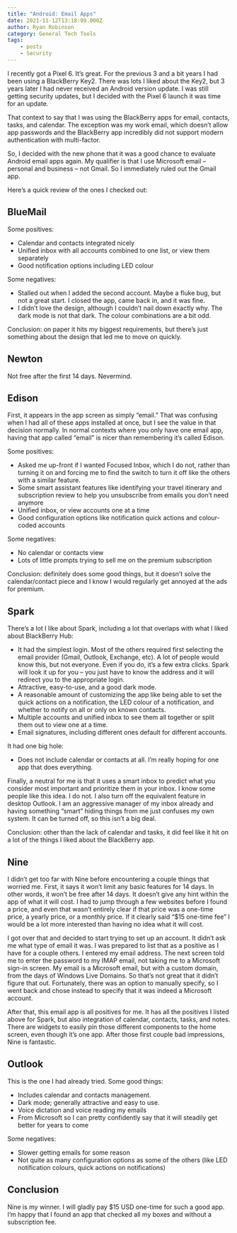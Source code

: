 ```yaml
---
title: "Android: Email Apps"
date: 2021-11-12T13:18:09.000Z
author: Ryan Robinson
category: General Tech Tools
tags:
    - posts
    - Security
---
```


I recently got a Pixel 6. It’s great. For the previous 3 and a bit years I had been using a BlackBerry Key2. There was lots I liked about the Key2, but 3 years later I had never received an Android version update. I was still getting security updates, but I decided with the Pixel 6 launch it was time for an update.

That context to say that I was using the BlackBerry apps for email, contacts, tasks, and calendar. The exception was my work email, which doesn’t allow app passwords and the BlackBerry app incredibly did not support modern authentication with multi-factor.

So, I decided with the new phone that it was a good chance to evaluate Android email apps again. My qualifier is that I use Microsoft email – personal and business – not Gmail. So I immediately ruled out the Gmail app.

Here’s a quick review of the ones I checked out:

## BlueMail

Some positives:

- Calendar and contacts integrated nicely
- Unified inbox with all accounts combined to one list, or view them separately
- Good notification options including LED colour

Some negatives:

- Stalled out when I added the second account. Maybe a fluke bug, but not a great start. I closed the app, came back in, and it was fine.
- I didn’t love the design, although I couldn’t nail down exactly why. The dark mode is not that dark. The colour combinations are a bit odd.

Conclusion: on paper it hits my biggest requirements, but there’s just something about the design that led me to move on quickly.

## Newton

Not free after the first 14 days. Nevermind.

## Edison

First, it appears in the app screen as simply “email.” That was confusing when I had all of these apps installed at once, but I see the value in that decision normally. In normal contexts where you only have one email app, having that app called “email” is nicer than remembering it’s called Edison.

Some positives:

- Asked me up-front if I wanted Focused Inbox, which I do not, rather than turning it on and forcing me to find the switch to turn it off like the others with a similar feature.
- Some smart assistant features like identifying your travel itinerary and subscription review to help you unsubscribe from emails you don’t need anymore
- Unified inbox, or view accounts one at a time
- Good configuration options like notification quick actions and colour-coded accounts

Some negatives:

- No calendar or contacts view
- Lots of little prompts trying to sell me on the premium subscription

Conclusion: definitely does some good things, but it doesn’t solve the calendar/contact piece and I know I would regularly get annoyed at the ads for premium.

## Spark

There’s a lot I like about Spark, including a lot that overlaps with what I liked about BlackBerry Hub:

- It had the simplest login. Most of the others required first selecting the email provider (Gmail, Outlook, Exchange, etc). A lot of people would know this, but not everyone. Even if you do, it’s a few extra clicks. Spark will look it up for you – you just have to know the address and it will redirect you to the appropriate login.
- Attractive, easy-to-use, and a good dark mode.
- A reasonable amount of customizing the app like being able to set the quick actions on a notification, the LED colour of a notification, and whether to notify on all or only on known contacts.
- Multiple accounts and unified inbox to see them all together or split them out to view one at a time.
- Email signatures, including different ones default for different accounts.

It had one big hole:

- Does not include calendar or contacts at all. I’m really hoping for one app that does everything.

Finally, a neutral for me is that it uses a smart inbox to predict what you consider most important and prioritize them in your inbox. I know some people like this idea. I do not. I also turn off the equivalent feature in desktop Outlook. I am an aggressive manager of my inbox already and having something “smart” hiding things from me just confuses my own system. It can be turned off, so this isn’t a big deal.

Conclusion: other than the lack of calendar and tasks, it did feel like it hit on a lot of the things I liked about the BlackBerry app.

## Nine

I didn’t get too far with Nine before encountering a couple things that worried me. First, it says it won’t limit any basic features for 14 days. In other words, it won’t be free after 14 days. It doesn’t give any hint within the app of what it will cost. I had to jump through a few websites before I found a price, and even that wasn’t entirely clear if that price was a one-time price, a yearly price, or a monthly price. If it clearly said “$15 one-time fee” I would be a lot more interested than having no idea what it will cost.

I got over that and decided to start trying to set up an account. It didn’t ask me what type of email it was. I was prepared to list that as a positive as I have for a couple others. I entered my email address. The next screen told me to enter the password to my IMAP email, not taking me to a Microsoft sign-in screen. My email is a Microsoft email, but with a custom domain, from the days of Windows Live Domains. So that’s not great that it didn’t figure that out. Fortunately, there was an option to manually specify, so I went back and chose instead to specify that it was indeed a Microsoft account.

After that, this email app is all positives for me. It has all the positives I listed above for Spark, but also integration of calendar, contacts, tasks, and notes. There are widgets to easily pin those different components to the home screen, even though it’s one app. After those first couple bad impressions, Nine is fantastic.

## Outlook

This is the one I had already tried. Some good things:

- Includes calendar and contacts management.
- Dark mode; generally attractive and easy to use.
- Voice dictation and voice reading my emails
- From Microsoft so I can pretty confidently say that it will steadily get better for years to come

Some negatives:

- Slower getting emails for some reason
- Not quite as many configuration options as some of the others (like LED notification colours, quick actions on notifications)

## Conclusion

Nine is my winner. I will gladly pay $15 USD one-time for such a good app. I’m happy that I found an app that checked all my boxes and without a subscription fee.
